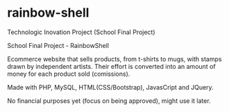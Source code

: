 # rainbow-shell
Technologic Inovation Project (School Final Project)


School Final Project - RainbowShell

Ecommerce website that sells products, from t-shirts to mugs, with stamps drawn by independent artists. Their effort is converted into an amount of money for each product sold (comissions).

Made with PHP, MySQL, HTML(CSS/Bootstrap), JavasCript and JQuery.

No financial purposes yet (focus on being approved), might use it later.
